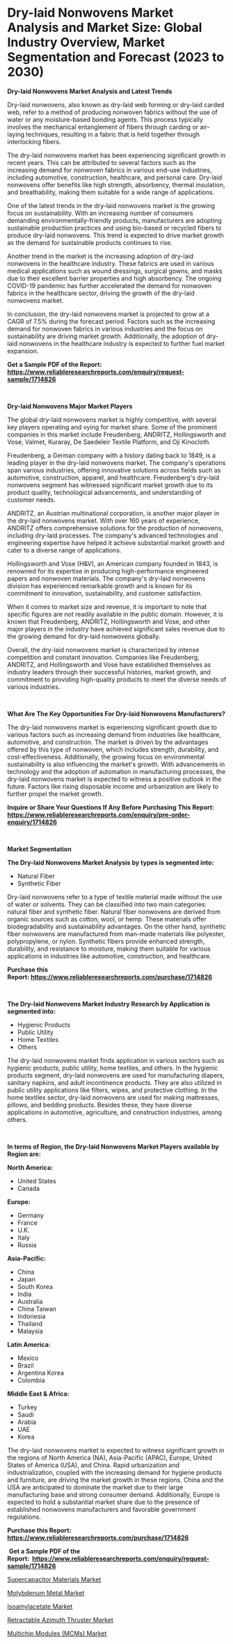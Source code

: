 <p><h1>Dry-laid Nonwovens Market Analysis and Market Size: Global Industry Overview, Market Segmentation and Forecast (2023 to 2030)</h1></p><p><strong>Dry-laid Nonwovens Market Analysis and Latest Trends</strong></p>
<p><p>Dry-laid nonwovens, also known as dry-laid web forming or dry-laid carded web, refer to a method of producing nonwoven fabrics without the use of water or any moisture-based bonding agents. This process typically involves the mechanical entanglement of fibers through carding or air-laying techniques, resulting in a fabric that is held together through interlocking fibers.</p><p>The dry-laid nonwovens market has been experiencing significant growth in recent years. This can be attributed to several factors such as the increasing demand for nonwoven fabrics in various end-use industries, including automotive, construction, healthcare, and personal care. Dry-laid nonwovens offer benefits like high strength, absorbency, thermal insulation, and breathability, making them suitable for a wide range of applications.</p><p>One of the latest trends in the dry-laid nonwovens market is the growing focus on sustainability. With an increasing number of consumers demanding environmentally-friendly products, manufacturers are adopting sustainable production practices and using bio-based or recycled fibers to produce dry-laid nonwovens. This trend is expected to drive market growth as the demand for sustainable products continues to rise.</p><p>Another trend in the market is the increasing adoption of dry-laid nonwovens in the healthcare industry. These fabrics are used in various medical applications such as wound dressings, surgical gowns, and masks due to their excellent barrier properties and high absorbency. The ongoing COVID-19 pandemic has further accelerated the demand for nonwoven fabrics in the healthcare sector, driving the growth of the dry-laid nonwovens market.</p><p>In conclusion, the dry-laid nonwovens market is projected to grow at a CAGR of 7.5% during the forecast period. Factors such as the increasing demand for nonwoven fabrics in various industries and the focus on sustainability are driving market growth. Additionally, the adoption of dry-laid nonwovens in the healthcare industry is expected to further fuel market expansion.</p></p>
<p><strong>Get a Sample PDF of the Report:&nbsp; <a href="https://www.reliableresearchreports.com/enquiry/request-sample/1714826">https://www.reliableresearchreports.com/enquiry/request-sample/1714826</a></strong></p>
<p>&nbsp;</p>
<p><strong>Dry-laid Nonwovens Major Market Players</strong></p>
<p><p>The global dry-laid nonwovens market is highly competitive, with several key players operating and vying for market share. Some of the prominent companies in this market include Freudenberg, ANDRITZ, Hollingsworth and Vose, Valmet, Kuraray, De Saedeleir Textile Platform, and Oji Kinocloth.</p><p>Freudenberg, a German company with a history dating back to 1849, is a leading player in the dry-laid nonwovens market. The company's operations span various industries, offering innovative solutions across fields such as automotive, construction, apparel, and healthcare. Freudenberg's dry-laid nonwovens segment has witnessed significant market growth due to its product quality, technological advancements, and understanding of customer needs.</p><p>ANDRITZ, an Austrian multinational corporation, is another major player in the dry-laid nonwovens market. With over 160 years of experience, ANDRITZ offers comprehensive solutions for the production of nonwovens, including dry-laid processes. The company's advanced technologies and engineering expertise have helped it achieve substantial market growth and cater to a diverse range of applications.</p><p>Hollingsworth and Vose (H&V), an American company founded in 1843, is renowned for its expertise in producing high-performance engineered papers and nonwoven materials. The company's dry-laid nonwovens division has experienced remarkable growth and is known for its commitment to innovation, sustainability, and customer satisfaction.</p><p>When it comes to market size and revenue, it is important to note that specific figures are not readily available in the public domain. However, it is known that Freudenberg, ANDRITZ, Hollingsworth and Vose, and other major players in the industry have achieved significant sales revenue due to the growing demand for dry-laid nonwovens globally.</p><p>Overall, the dry-laid nonwovens market is characterized by intense competition and constant innovation. Companies like Freudenberg, ANDRITZ, and Hollingsworth and Vose have established themselves as industry leaders through their successful histories, market growth, and commitment to providing high-quality products to meet the diverse needs of various industries.</p></p>
<p>&nbsp;</p>
<p><strong>What Are The Key Opportunities For Dry-laid Nonwovens Manufacturers?</strong></p>
<p><p>The dry-laid nonwovens market is experiencing significant growth due to various factors such as increasing demand from industries like healthcare, automotive, and construction. The market is driven by the advantages offered by this type of nonwoven, which includes strength, durability, and cost-effectiveness. Additionally, the growing focus on environmental sustainability is also influencing the market's growth. With advancements in technology and the adoption of automation in manufacturing processes, the dry-laid nonwovens market is expected to witness a positive outlook in the future. Factors like rising disposable income and urbanization are likely to further propel the market growth.</p></p>
<p><strong>Inquire or Share Your Questions If Any Before Purchasing This Report: <a href="https://www.reliableresearchreports.com/enquiry/pre-order-enquiry/1714826">https://www.reliableresearchreports.com/enquiry/pre-order-enquiry/1714826</a></strong></p>
<p>&nbsp;</p>
<p><strong>Market Segmentation</strong></p>
<p><strong>The Dry-laid Nonwovens Market Analysis by types is segmented into:</strong></p>
<p><ul><li>Natural Fiber</li><li>Synthetic Fiber</li></ul></p>
<p><p>Dry-laid nonwovens refer to a type of textile material made without the use of water or solvents. They can be classified into two main categories: natural fiber and synthetic fiber. Natural fiber nonwovens are derived from organic sources such as cotton, wool, or hemp. These materials offer biodegradability and sustainability advantages. On the other hand, synthetic fiber nonwovens are manufactured from man-made materials like polyester, polypropylene, or nylon. Synthetic fibers provide enhanced strength, durability, and resistance to moisture, making them suitable for various applications in industries like automotive, construction, and healthcare.</p></p>
<p><strong>Purchase this Report:&nbsp;<a href="https://www.reliableresearchreports.com/purchase/1714826">https://www.reliableresearchreports.com/purchase/1714826</a></strong></p>
<p>&nbsp;</p>
<p><strong>The Dry-laid Nonwovens Market Industry Research by Application is segmented into:</strong></p>
<p><ul><li>Hygienic Products</li><li>Public Utility</li><li>Home Textiles</li><li>Others</li></ul></p>
<p><p>The dry-laid nonwovens market finds application in various sectors such as hygienic products, public utility, home textiles, and others. In the hygienic products segment, dry-laid nonwovens are used for manufacturing diapers, sanitary napkins, and adult incontinence products. They are also utilized in public utility applications like filters, wipes, and protective clothing. In the home textiles sector, dry-laid nonwovens are used for making mattresses, pillows, and bedding products. Besides these, they have diverse applications in automotive, agriculture, and construction industries, among others.</p></p>
<p>&nbsp;</p>
<p><strong>In terms of Region, the Dry-laid Nonwovens Market Players available by Region are:</strong></p>
<p>
    <p> <strong> North America: </strong>
        <ul>
            <li>United States</li>
            <li>Canada</li>
        </ul>
        </p> 
    <p> <strong> Europe: </strong>
        <ul>
            <li>Germany</li>
            <li>France</li>
            <li>U.K.</li>
            <li>Italy</li>
            <li>Russia</li>
        </ul>
        </p> 
    <p> <strong> Asia-Pacific: </strong>
        <ul>
            <li>China</li>
            <li>Japan</li>
            <li>South Korea</li>
            <li>India</li>
            <li>Australia</li>
            <li>China Taiwan</li>
            <li>Indonesia</li>
            <li>Thailand</li>
            <li>Malaysia</li>
        </ul>
        </p> 
    <p> <strong> Latin America: </strong>
        <ul>
            <li>Mexico</li>
            <li>Brazil</li>
            <li>Argentina Korea</li>
            <li>Colombia</li>
        </ul>
        </p> 
    <p> <strong> Middle East & Africa: </strong>
        <ul>
            <li>Turkey</li>
            <li>Saudi</li>
            <li>Arabia</li>
            <li>UAE</li>
            <li>Korea</li>
        </ul>
    </p>
    </p>
<p><p>The dry-laid nonwovens market is expected to witness significant growth in the regions of North America (NA), Asia-Pacific (APAC), Europe, United States of America (USA), and China. Rapid urbanization and industrialization, coupled with the increasing demand for hygiene products and furniture, are driving the market growth in these regions. China and the USA are anticipated to dominate the market due to their large manufacturing base and strong consumer demand. Additionally, Europe is expected to hold a substantial market share due to the presence of established nonwovens manufacturers and favorable government regulations.</p></p>
<p><strong>Purchase this Report: <a href="https://www.reliableresearchreports.com/purchase/1714826">https://www.reliableresearchreports.com/purchase/1714826</a></strong></p>
<p>&nbsp;<strong>Get a Sample PDF of the Report:&nbsp;&nbsp;<a href="https://www.reliableresearchreports.com/enquiry/request-sample/1714826">https://www.reliableresearchreports.com/enquiry/request-sample/1714826</a></strong></p>
<p><strong></strong></p>
<p><p><a href="https://www.linkedin.com/pulse/supercapacitor-materials-market-insights-players-vuacf/">Supercapacitor Materials Market</a></p><p><a href="https://github.com/zebdakicsin/Market-Research-Report-List-1/blob/main/molybdenum-metal-market.md">Molybdenum Metal Market</a></p><p><a href="https://www.linkedin.com/pulse/isoamylacetate-market-size-growth-forecast-from-2023--n8xlc/">Isoamylacetate Market</a></p><p><a href="https://medium.com/@scottford2001/retractable-azimuth-thruster-market-size-reveals-the-best-marketing-channels-in-global-industry-5b263627c491">Retractable Azimuth Thruster Market</a></p><p><a href="https://github.com/Krish2023na/Market-Research-Report-List-1/blob/main/multichip-modules-mcms-market.md">Multichip Modules (MCMs) Market</a></p></p>